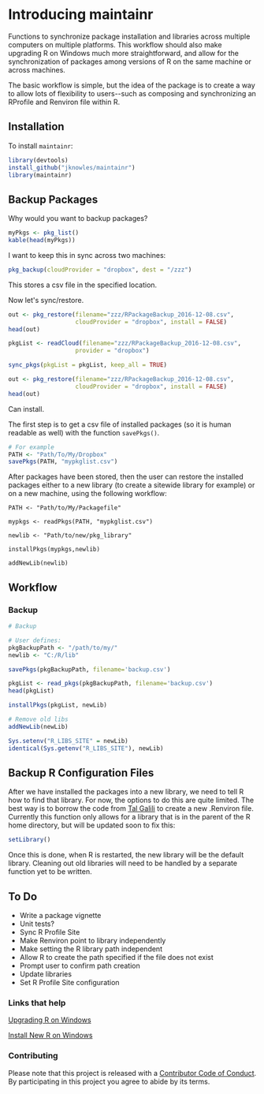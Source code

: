 
Introducing maintainr
=====================

Functions to synchronize package installation and libraries across multiple computers on multiple platforms. This workflow should also make upgrading R on Windows much more straightforward, and allow for the synchronization of packages among versions of R on the same machine or across machines.

The basic workflow is simple, but the idea of the package is to create a way to allow lots of flexibility to users--such as composing and synchronizing an RProfile and Renviron file within R.

Installation
------------

To install `maintainr`:

``` r
library(devtools)
install_github("jknowles/maintainr")
library(maintainr)
```

Backup Packages
---------------

Why would you want to backup packages?

``` r
myPkgs <- pkg_list()
kable(head(myPkgs))
```

I want to keep this in sync across two machines:

``` r
pkg_backup(cloudProvider = "dropbox", dest = "/zzz")
```

This stores a csv file in the specified location.

Now let's sync/restore.

``` r
out <- pkg_restore(filename="zzz/RPackageBackup_2016-12-08.csv", 
                   cloudProvider = "dropbox", install = FALSE)
head(out)

pkgList <- readCloud(filename="zzz/RPackageBackup_2016-12-08.csv", 
                   provider = "dropbox")

sync_pkgs(pkgList = pkgList, keep_all = TRUE)

out <- pkg_restore(filename="zzz/RPackageBackup_2016-12-08.csv", 
                   cloudProvider = "dropbox", install = FALSE)
head(out)
```

Can install.

The first step is to get a csv file of installed packages (so it is human readable as well) with the function `savePkgs()`.

``` r
# For example
PATH <- "Path/To/My/Dropbox"
savePkgs(PATH, "mypkglist.csv")
```

After packages have been stored, then the user can restore the installed packages either to a new library (to create a sitewide library for example) or on a new machine, using the following workflow:

    PATH <- "Path/to/My/Packagefile"

    mypkgs <- readPkgs(PATH, "mypkglist.csv")

    newlib <- "Path/to/new/pkg_library"

    installPkgs(mypkgs,newlib)

    addNewLib(newlib)

Workflow
--------

### Backup

``` r
# Backup

# User defines:
pkgBackupPath <- "/path/to/my/"
newlib <- "C:/R/lib"

savePkgs(pkgBackupPath, filename='backup.csv')

pkgList <- read_pkgs(pkgBackupPath, filename='backup.csv')
head(pkgList)

installPkgs(pkgList, newLib)

# Remove old libs
addNewLib(newLib)

Sys.setenv("R_LIBS_SITE" = newLib)
identical(Sys.getenv("R_LIBS_SITE"), newLib)
```

Backup R Configuration Files
----------------------------

After we have installed the packages into a new library, we need to tell R how to find that library. For now, the options to do this are quite limited. The best way is to borrow the code from [Tal Galili](http://stackoverflow.com/questions/1401904/painless-way-to-install-a-new-version-of-r-on-windows) to create a new .Renviron file. Currently this function only allows for a library that is in the parent of the R home directory, but will be updated soon to fix this:

``` r
setLibrary()
```

Once this is done, when R is restarted, the new library will be the default library. Cleaning out old libraries will need to be handled by a separate function yet to be written.

To Do
-----

-   Write a package vignette
-   Unit tests?
-   Sync R Profile Site
-   Make Renviron point to library independently
-   Make setting the R library path independent
-   Allow R to create the path specified if the file does not exist
-   Prompt user to confirm path creation
-   Update libraries
-   Set R Profile Site configuration

### Links that help

[Upgrading R on Windows](http://www.r-statistics.com/wp-content/uploads/2010/04/upgrading-R-on-windows.r.txt)

[Install New R on Windows](http://stackoverflow.com/questions/1401904/painless-way-to-install-a-new-version-of-r-on-windows)

### Contributing

Please note that this project is released with a [Contributor Code of Conduct](CONDUCT.md). By participating in this project you agree to abide by its terms.
